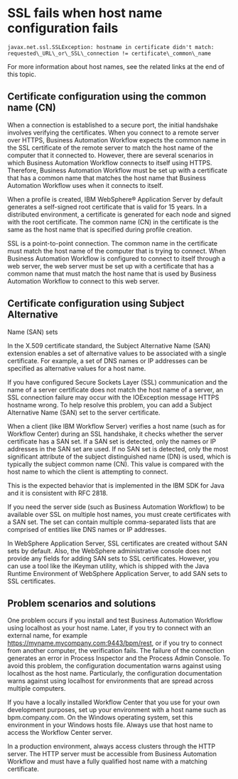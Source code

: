# SSL fails when host name configuration fails

```
javax.net.ssl.SSLException: hostname in certificate didn't match: requested\_URL\_or\_SSL\_connection != certificate\_common\_name
```

For more information about host names, see the related links at
the end of this topic.

## Certificate configuration using the common name (CN)

When a connection is established to a secure port, the initial
handshake involves verifying the certificates. When you connect to
a remote server over HTTPS, Business Automation Workflow expects
the common name in the SSL certificate of the remote server to match
the host name of the computer that it connected to. However, there
are several scenarios in which Business Automation Workflow connects
to itself using HTTPS. Therefore, Business Automation Workflow must
be set up with a certificate that has a common name that matches the
host name that Business Automation Workflow uses
when it connects to itself.

When a profile is created, IBM WebSphere® Application
Server by default
generates a self-signed root certificate that is valid for 15 years.
In a distributed environment, a certificate is generated for each
node and signed with the root certificate. The common name (CN) in
the certificate is the same as the host name that is specified during
profile creation.

SSL is a point-to-point connection. The common name in the certificate
must match the host name of the computer that is trying to connect.
When Business Automation Workflow is
configured to connect to itself through a web server, the web server
must be set up with a certificate that has a common name that must
match the host name that is used by Business Automation Workflow to connect
to this web server.

## Certificate configuration using Subject Alternative
Name (SAN) sets

In the X.509 certificate standard, the Subject Alternative Name
(SAN) extension enables a set of alternative values to be associated
with a single certificate. For example, a set of DNS names or IP addresses
can be specified as alternative values for a host name.

If you have configured Secure Sockets Layer (SSL) communication
and the name of a server certificate does not match the host name
of a server, an SSL connection failure may occur with the IOException
message HTTPS hostname wrong. To help
resolve this problem, you can add a Subject Alternative Name (SAN)
set to the server certificate.

When a client (like IBM Workflow
Server)
verifies a host name (such as for Workflow Center) during
an SSL handshake, it checks whether the server certificate has a SAN
set. If a SAN set is detected, only the names or IP addresses in the
SAN set are used. If no SAN set is detected, only the most significant
attribute of the subject distinguished name (DN) is used, which is
typically the subject common name (CN). This value is compared with
the host name to which the client is attempting to connect.

This is the expected behavior that is implemented in the IBM SDK
for Java and it is consistent with RFC
2818.

If you need the server side (such as Business Automation Workflow) to be
available over SSL on multiple host names, you must create certificates
with a SAN set. The set can contain multiple comma-separated lists
that are comprised of entities like DNS names or IP addresses.

In WebSphere Application Server, SSL certificates are created without
SAN sets by default. Also, the WebSphere administrative console does
not provide any fields for adding SAN sets to SSL certificates. However,
you can use a tool like the iKeyman utility, which is shipped with
the Java Runtime Environment of WebSphere Application Server, to add
SAN sets to SSL certificates.

## Problem scenarios and solutions

One problem
occurs if you install and test Business Automation Workflow using localhost as
your host name. Later, if you try to connect with an external name,
for example https://myname.mycompany.com:9443/bpm/rest,
or if you try to connect from another computer, the verification fails.
The failure of the connection generates an error in Process Inspector
and the Process Admin Console. To avoid this problem, the configuration
documentation warns against using localhost as
the host name. Particularly, the configuration documentation warns
against using localhost for environments that
are spread across multiple computers.

If you have a locally
installed Workflow Center that
you use for your own development purposes, set up your environment
with a host name such as bpm.company.com. On the
Windows operating system, set this environment in your Windows hosts
file. Always use that host name to access the Workflow Center server.

In
a production environment, always access clusters through the HTTP
server. The HTTP server must be accessible from Business Automation Workflow and must have a fully qualified host name with
a matching certificate.
